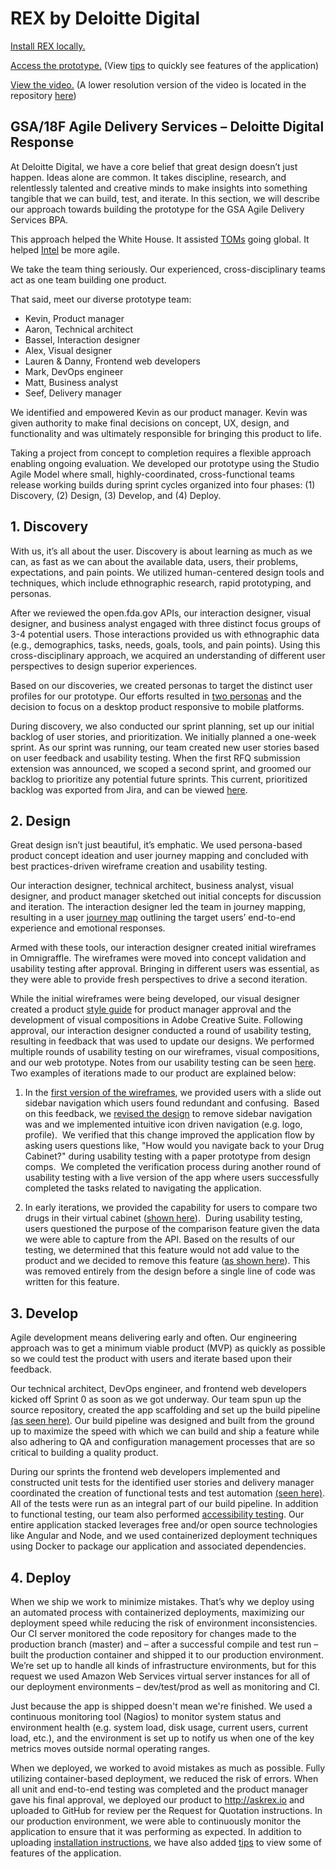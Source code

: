 # REX by Deloitte Digital

[Install REX locally.](https://github.com/DeloitteDigitalDC/REX/blob/master/INSTALL.md)

[Access the prototype.](http://askrex.io/) (View [tips](https://github.com/DeloitteDigitalDC/REX/blob/master/Tips.md) to quickly see features of the application)

[View the video.](https://vimeo.com/132462802) (A lower resolution version of the video is located in the repository [here](https://github.com/DeloitteDigitalDC/REX/blob/master/evidence/media/18F-Proposal-720p.mp4))


## GSA/18F Agile Delivery Services – Deloitte Digital Response

At Deloitte Digital, we have a core belief that great design doesn’t just happen. Ideas alone are common. It takes discipline, research, and relentlessly talented and creative minds to make insights into something tangible that we can build, test, and iterate. In this section, we will describe our approach towards building the prototype for the GSA Agile Delivery Services BPA.

This approach helped the White House. It assisted [TOMs](http://www.deloittedigital.com/work/case_study/toms) going global. It helped [Intel](http://www.deloittedigital.com/work/case_study/intel) be more agile.

We take the team thing seriously. Our experienced, cross-disciplinary teams act as one team building one product.

That said, meet our diverse prototype team:
* Kevin, Product manager
* Aaron, Technical architect
* Bassel, Interaction designer
* Alex, Visual designer
* Lauren & Danny, Frontend web developers
* Mark, DevOps engineer
* Matt, Business analyst
* Seef, Delivery manager

We identified and empowered Kevin as our product manager. Kevin was given authority to make final decisions on concept, UX, design, and functionality and was ultimately responsible for bringing this product to life.

Taking a project from concept to completion requires a flexible approach enabling ongoing evaluation. We developed our prototype using the Studio Agile Model where small, highly-coordinated, cross-functional teams release working builds during sprint cycles organized into four phases: (1) Discovery, (2) Design, (3) Develop, and (4) Deploy.

## 1. Discovery

With us, it’s all about the user. Discovery is about learning as much as we can, as fast as we can about the available data, users, their problems, expectations, and pain points. We utilized human-centered design tools and techniques, which include ethnographic research, rapid prototyping, and personas.

After we reviewed the open.fda.gov APIs, our interaction designer, visual designer, and business analyst engaged with three distinct focus groups of 3-4 potential users. Those interactions provided us with ethnographic data (e.g., demographics, tasks, needs, goals, tools, and pain points). Using this cross-disciplinary approach, we acquired an understanding of different user perspectives to design superior experiences.

Based on our discoveries, we created personas to target the distinct user profiles for our prototype. Our efforts resulted in [two personas](https://github.com/DeloitteDigitalDC/REX/blob/master/evidence/ux/ReX-Personas-Final.pdf) and the decision to focus on a desktop product responsive to mobile platforms.

During discovery, we also conducted our sprint planning, set up our initial backlog of user stories, and prioritization. We initially planned a one-week sprint. As our sprint was running, our team created new user stories based on user feedback and usability testing.
When the first RFQ submission extension was announced, we scoped a second sprint, and groomed our backlog to prioritize any potential future sprints. This current, prioritized backlog was exported from Jira, and can be viewed [here](https://github.com/DeloitteDigitalDC/REX/blob/master/evidence/ReX-Backlog.png).


## 2. Design

Great design isn’t just beautiful, it’s emphatic. We used persona-based product concept ideation and user journey mapping and concluded with best practices-driven wireframe creation and usability testing.

Our interaction designer, technical architect, business analyst, visual designer, and product manager sketched out initial concepts for discussion and iteration.  The interaction designer led the team in journey mapping, resulting in a user [journey map](https://github.com/DeloitteDigitalDC/REX/blob/master/evidence/ux/ReX-GSA%20ADS%20Journey%20Map_Deloitte.pdf) outlining the target users’ end-to-end experience and emotional responses.

Armed with these tools, our interaction designer created initial wireframes in Omnigraffle. The wireframes were moved into concept validation and usability testing after approval. Bringing in different users was essential, as they were able to provide fresh perspectives to drive a second iteration.

While the initial wireframes were being developed, our visual designer created a product [style guide](https://github.com/DeloitteDigitalDC/REX/blob/master/evidence/design/ReX-Styleguide-V3.pdf) for product manager approval and the development of visual compositions in Adobe Creative Suite. Following approval, our interaction designer conducted a round of usability testing, resulting in feedback that was used to update our designs. We performed multiple rounds of usability testing on our wireframes, visual compositions, and our web prototype. Notes from our usability testing can be seen [here](https://github.com/DeloitteDigitalDC/REX/tree/master/evidence/quality-assurance).  Two examples of iterations made to our product are explained below:

1. In the [first version of the wireframes](https://github.com/DeloitteDigitalDC/REX/blob/master/evidence/ux/ReX-Wireframes-v1.pdf), we provided users with a slide out sidebar navigation which users found redundant and confusing.  Based on this feedback, we [revised the design](https://github.com/DeloitteDigitalDC/REX/blob/master/evidence/ux/ReX-Wireframes-v5.pdf) to remove sidebar navigation was and we implemented intuitive icon driven navigation (e.g. logo, profile).  We verified that this change improved the application flow by asking users questions like, "How would you navigate back to your Drug Cabinet?" during usability testing with a paper prototype from design comps.  We completed the verification process during another round of usability testing with a live version of the app where users successfully completed the tasks related to navigating the application.

2. In early iterations, we provided the capability for users to compare two drugs in their virtual cabinet ([shown here](https://github.com/DeloitteDigitalDC/REX/blob/master/evidence/design/ReX-Comps-v2.pdf)).  During usability testing, users questioned the purpose of the comparison feature given the data we were able to capture from the API. Based on the results of our testing, we determined that this feature would not add value to the product and we decided to remove this feature ([as shown here](https://github.com/DeloitteDigitalDC/REX/blob/master/evidence/design/ReX-Comps-v3.pdf)). This was removed entirely from the design before a single line of code was written for this feature.

## 3. Develop

Agile development means delivering early and often. Our engineering approach was to get a minimum viable product (MVP) as quickly as possible so we could test the product with users and iterate based upon their feedback.

Our technical architect, DevOps engineer, and frontend web developers kicked off Sprint 0 as soon as we got underway.  Our team spun up the source repository, created the app scaffolding and set up the build pipeline [(as seen here)](https://github.com/DeloitteDigitalDC/REX/blob/master/evidence/ReX-DevOps.pdf).  Our build pipeline was designed and built from the ground up to maximize the speed with which we can build and ship a feature while also adhering to QA and configuration management processes that are so critical to building a quality product.

During our sprints the frontend web developers implemented and constructed unit tests for the identified user stories and delivery manager coordinated the creation of functional tests and test automation [(seen here)](https://github.com/DeloitteDigitalDC/REX/blob/master/evidence/quality-assurance/Test_Automation_movie.mp4).  All of the tests were run as an integral part of our build pipeline.  In addition to functional testing, our team also performed [accessibility testing](https://github.com/DeloitteDigitalDC/REX/tree/master/evidence/quality-assurance/accessability).  Our entire application stacked leverages free and/or open source technologies like Angular and Node, and we used containerized deployment techniques using Docker to package our application and associated dependencies.

## 4. Deploy

When we ship we work to minimize mistakes.  That’s why we deploy using an automated process with containerized deployments, maximizing our deployment speed while reducing the risk of environment inconsistencies.  Our CI server monitored the code repository for changes made to the production branch (master) and – after a successful compile and test run – built the production container and shipped it to our production environment.  We’re set up to handle all kinds of infrastructure environments, but for this request we used Amazon Web Services virtual server instances for all of our deployment environments – dev/test/prod as well as monitoring and CI.

Just because the app is shipped doesn't mean we're finished. We used a continuous monitoring tool (Nagios) to monitor system status and environment health (e.g. system load, disk usage, current users, current load, etc.), and the environment is set up to notify us when one of the key metrics moves outside normal operating ranges.

When we deployed, we worked to avoid mistakes as much as possible. Fully utilizing container-based deployment, we reduced the risk of errors. When all unit and end-to-end testing was completed and the product manager gave his final approval, we deployed our product to http://askrex.io and uploaded to GitHub for review per the Request for Quotation instructions. In our production environment, we were able to continuously monitor the application to ensure that it was performing as expected.  In addition to uploading [installation instructions](https://github.com/DeloitteDigitalDC/REX/blob/master/INSTALL.md), we have also added [tips](https://github.com/DeloitteDigitalDC/REX/blob/master/Tips.md) to view some of features of the application.
